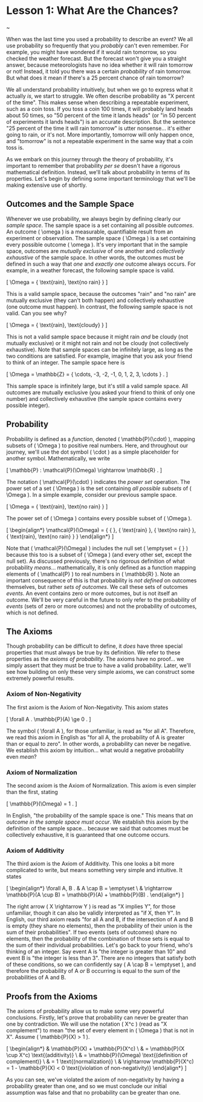 # Lesson 1: What Are the Chances?

~

When was the last time you used a probability to describe an event?  We all use probability so frequently that you _probably_ can't even remember.  For example, you might have wondered if it would rain tomorrow, so you checked the weather forecast.  But the forecast won't give you a straight answer, because meteorologists have no idea whether it will rain tomorrow or not!  Instead, it told you there was a certain _probability_ of rain tomorrow.  But what does it mean if there's a 25 percent chance of rain tomorrow?

We all understand probability intuitively, but when we go to express what it actually _is_, we start to struggle.  We often describe probability as "X percent of the time".  This makes sense when describing a repeatable experiment, such as a coin toss.  If you toss a coin 100 times, it will probably land heads about 50 times, so "50 percent of the time it lands heads" (or "in 50 percent of experiments it lands heads") is an accurate description.  But the sentence "25 percent of the time it will rain tomorrow" is utter nonsense... it's either going to rain, or it's not.  More importantly, tomorrow will only happen once, and "tomorrow" is not a repeatable experiment in the same way that a coin toss is.

As we embark on this journey through the theory of probability, it's important to remember that probability _per se_ doesn't have a rigorous mathematical definition.  Instead, we'll talk about probability in terms of its properties.  Let's begin by defining some important terminology that we'll be making extensive use of shortly.

## Outcomes and the Sample Space

Whenever we use probability, we always begin by defining clearly our _sample space_.  The sample space is a set containing all possible _outcomes_.  An outcome \( \omega \) is a measurable, quantifiable result from an experiment or observation.  The sample space \( \Omega \) is a set containing every possible outcome \( \omega \).  It's very important that in the sample space, outcomes are _mutually exclusive_ of one another and _collectively exhaustive_ of the sample space.  In other words, the outcomes must be defined in such a way that _one_ and _exactly one_ outcome always occurs.  For example, in a weather forecast, the following sample space is valid.

\[ \Omega = \{ \text{rain}, \text{no rain} \} \]

This is a valid sample space, because the outcomes "rain" and "no rain" are mutually exclusive (they can't both happen) and collectively exhaustive (one outcome must happen).  In contrast, the following sample space is not valid.  Can you see why?

\[ \Omega = \{ \text{rain}, \text{cloudy} \} \]

This is not a valid sample space because it might rain _and_ be cloudy (not mutually exclusive) or it might not rain and not be cloudy (not collectively exhaustive).  Note that sample spaces can be infinitely large, as long as the two conditions are satisfied.  For example, imagine that you ask your friend to think of an integer.  The sample space here is

\[ \Omega = \mathbb{Z} = \{ \cdots, -3, -2, -1, 0, 1, 2, 3, \cdots \} . \]

This sample space is infinitely large, but it's still a valid sample space.  All outcomes are mutually exclusive (you asked your friend to think of only one number) and collectively exhaustive (the sample space contains every possible integer).

## Probability

Probability is defined as a _function_, denoted \( \mathbb{P}(\cdot) \), mapping subsets of \( \Omega \) to positive real numbers.  Here, and throughout our journey, we'll use the dot symbol \( \cdot \) as a simple placeholder for another symbol.  Mathematically, we write

\[ \mathbb{P} : \mathcal{P}(\Omega) \rightarrow \mathbb{R} . \]

The notation \( \mathcal{P}(\cdot) \) indicates the _power set_ operation.  The power set of a set \( \Omega \) is the set containing _all possible subsets_ of \( \Omega \).  In a simple example, consider our previous sample space.

\[ \Omega = \{ \text{rain}, \text{no rain} \} \]

The power set of \( \Omega \) contains every possible subset of \( \Omega \).

\[ \begin{align*} \mathcal{P}(\Omega) = \{ \{  \}, \{ \text{rain} \}, \{ \text{no rain} \}, \{ \text{rain}, \text{no rain} \} \} \end{align*} \]

Note that \( \mathcal{P}(\Omega) \) includes the null set \( \emptyset = \{ \} \) because this too is a subset of \( \Omega \) (and every other set, except the null set).  As discussed previously, there's no rigorous definition of what probability _means_... mathematically, it is only defined as a function mapping elements of \( \mathcal{P} \) to real numbers in \( \mathbb{R} \).  Note an important consequence of this is that probability is _not defined_ on outcomes themselves, but rather _sets of outcomes_.  We call these sets of outcomes _events_.  An event contains zero or more outcomes, but is not itself an outcome.  We'll be very careful in the future to only refer to the probability of _events_ (sets of zero or more outcomes) and not the probability of outcomes, which is not defined.

## The Axioms

Though probability can be difficult to define, it _does_ have three special properties that must always be true by its definition.  We refer to these properties as the _axioms of probability_.  The axioms have no proof... we simply assert that they must be true to have a valid probability.  Later, we'll see how building on only these very simple axioms, we can construct some extremely powerful results.

### Axiom of Non-Negativity

The first axiom is the Axiom of Non-Negativity.  This axiom states

\[ \forall A . \mathbb{P}(A) \ge 0 . \]

The symbol \( \forall A \), for those unfamiliar, is read as "for all A".  Therefore, we read this axiom in English as "for all A, the probability of A is greater than or equal to zero".  In other words, a probability can never be negative.  We establish this axiom by intuition... what would a negative probability even _mean_?

### Axiom of Normalization

The second axiom is the Axiom of Normalization.  This axiom is even simpler than the first, stating

\[ \mathbb{P}(\Omega) = 1 . \]

In English, "the probability of the sample space is one."  This means that _an outcome in the sample space must occur_.  We establish this axiom by the definition of the sample space... because we said that outcomes must be collectively exhaustive, it is guaranteed that one outcome occurs.

### Axiom of Additivity

The third axiom is the Axiom of Additivity.  This one looks a bit more complicated to write, but means something very simple and intuitive.  It states

\[ \begin{align*} \forall A, B . & A \cap B = \emptyset \\ & \rightarrow \mathbb{P}(A \cup B) = \mathbb{P}(A) + \mathbb{P}(B) . \end{align*} \]

The right arrow \( X \rightarrow Y \) is read as "X implies Y", for those unfamiliar, though it can also be validly interpreted as "if X, then Y".  In English, our third axiom reads "for all A and B, if the intersection of A and B is empty (they share no elements), then the probability of their union is the sum of their probabilities".  If two events (sets of outcomes) share no elements, then the probability of the combination of those sets is equal to the sum of their individual probabilities.  Let's go back to your friend, who's thinking of an integer.  Say event A is "the integer is greater than 10" and event B is "the integer is less than 3".  There are no integers that satisfy both of these conditions, so we can confidently say \( A \cap B = \emptyset \), and therefore the probability of A _or_ B occurring is equal to the sum of the probabilities of A and B.

## Proofs from the Axioms

The axioms of probability allow us to make some very powerful conclusions.  Firstly, let's prove that probability can never be greater than one by contradiction.  We will use the notation \( X^c \) (read as "X complement") to mean "the set of every element in \( \Omega \) that is not in X".  Assume \( \mathbb{P}(X) > 1 \).

\[ \begin{align*} & \mathbb{P}(X) + \mathbb{P}(X^c) \\ & = \mathbb{P}(X \cup X^c) \text{(additivity)} \\ & = \mathbb{P}(\Omega) \text{(definition of complement)} \\ & = 1 \text{(normalization)} \\ & \rightarrow \mathbb{P}(X^c) = 1 - \mathbb{P}(X) < 0 \text{(violation of non-negativity)} \end{align*} \]

As you can see, we've violated the axiom of non-negativity by having a probability greater than one, and so we must conclude our initial assumption was false and that no probability can be greater than one.